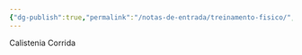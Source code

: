 ```yaml
---
{"dg-publish":true,"permalink":"/notas-de-entrada/treinamento-fisico/","updated":"2024-02-25T13:48:23.025-03:00"}
---
```



Calistenia
Corrida
